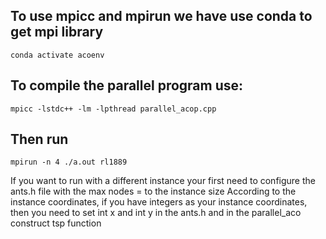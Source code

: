 ## To use mpicc and mpirun we have use conda to get mpi library
`conda activate acoenv`

## To compile the parallel program use: 
`mpicc -lstdc++ -lm -lpthread parallel_acop.cpp`

## Then run 

`mpirun -n 4 ./a.out rl1889`

If you want to run with a different instance your first need to configure the ants.h file with the max nodes = to the instance size
According to the instance coordinates, if you have integers as your instance coordinates, then you need to set int x and int y in the ants.h and in the parallel_aco construct tsp function
